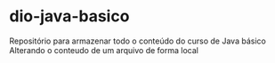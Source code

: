 # dio-java-basico
Repositório para armazenar todo o conteúdo do curso de Java básico
Alterando o conteudo de um arquivo de forma local
    